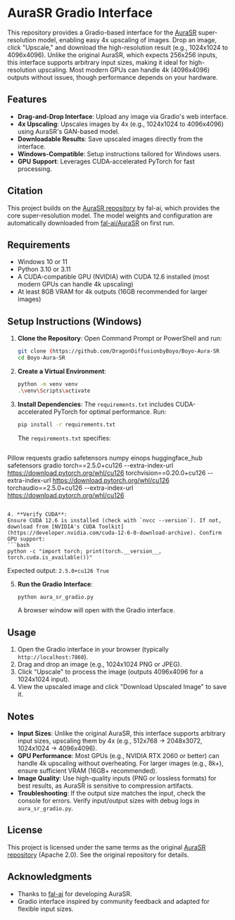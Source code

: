 # AuraSR Gradio Interface

This repository provides a Gradio-based interface for the [AuraSR](https://github.com/fal-ai/aura-sr) super-resolution model, enabling easy 4x upscaling of images. Drop an image, click "Upscale," and download the high-resolution result (e.g., 1024x1024 to 4096x4096). Unlike the original AuraSR, which expects 256x256 inputs, this interface supports arbitrary input sizes, making it ideal for high-resolution upscaling. Most modern GPUs can handle 4k (4096x4096) outputs without issues, though performance depends on your hardware.

## Features
- **Drag-and-Drop Interface**: Upload any image via Gradio's web interface.
- **4x Upscaling**: Upscales images by 4x (e.g., 1024x1024 to 4096x4096) using AuraSR's GAN-based model.
- **Downloadable Results**: Save upscaled images directly from the interface.
- **Windows-Compatible**: Setup instructions tailored for Windows users.
- **GPU Support**: Leverages CUDA-accelerated PyTorch for fast processing.

## Citation
This project builds on the [AuraSR repository](https://github.com/fal-ai/aura-sr) by fal-ai, which provides the core super-resolution model. The model weights and configuration are automatically downloaded from [fal-ai/AuraSR](https://huggingface.co/fal-ai/AuraSR) on first run.

## Requirements
- Windows 10 or 11
- Python 3.10 or 3.11
- A CUDA-compatible GPU (NVIDIA) with CUDA 12.6 installed (most modern GPUs can handle 4k upscaling)
- At least 8GB VRAM for 4k outputs (16GB recommended for larger images)

## Setup Instructions (Windows)

1. **Clone the Repository**:
   Open Command Prompt or PowerShell and run:
   ```bash
   git clone (https://github.com/DragonDiffusionbyBoyo/Boyo-Aura-SR
   cd Boyo-Aura-SR
   ```

2. **Create a Virtual Environment**:
   ```bash
   python -m venv venv
   .\venv\Scripts\activate
   ```

3. **Install Dependencies**:
   The `requirements.txt` includes CUDA-accelerated PyTorch for optimal performance. Run:
   ```bash
   pip install -r requirements.txt
   ```
   The `requirements.txt` specifies:
   ```
Pillow
requests
gradio
safetensors
numpy
einops
huggingface_hub
safetensors
gradio
torch==2.5.0+cu126 --extra-index-url https://download.pytorch.org/whl/cu126
torchvision==0.20.0+cu126 --extra-index-url https://download.pytorch.org/whl/cu126
torchaudio==2.5.0+cu126 --extra-index-url https://download.pytorch.org/whl/cu126
   ```

4. **Verify CUDA**:
   Ensure CUDA 12.6 is installed (check with `nvcc --version`). If not, download from [NVIDIA's CUDA Toolkit](https://developer.nvidia.com/cuda-12-6-0-download-archive). Confirm GPU support:
   ```bash
   python -c "import torch; print(torch.__version__, torch.cuda.is_available())"
   ```
   Expected output: `2.5.0+cu126 True`

5. **Run the Gradio Interface**:
   ```bash
   python aura_sr_gradio.py
   ```
   A browser window will open with the Gradio interface.

## Usage
1. Open the Gradio interface in your browser (typically `http://localhost:7860`).
2. Drag and drop an image (e.g., 1024x1024 PNG or JPEG).
3. Click "Upscale" to process the image (outputs 4096x4096 for a 1024x1024 input).
4. View the upscaled image and click "Download Upscaled Image" to save it.

## Notes
- **Input Sizes**: Unlike the original AuraSR, this interface supports arbitrary input sizes, upscaling them by 4x (e.g., 512x768 → 2048x3072, 1024x1024 → 4096x4096).
- **GPU Performance**: Most GPUs (e.g., NVIDIA RTX 2060 or better) can handle 4k upscaling without overheating. For larger images (e.g., 8k+), ensure sufficient VRAM (16GB+ recommended).
- **Image Quality**: Use high-quality inputs (PNG or lossless formats) for best results, as AuraSR is sensitive to compression artifacts.
- **Troubleshooting**: If the output size matches the input, check the console for errors. Verify input/output sizes with debug logs in `aura_sr_gradio.py`.

## License
This project is licensed under the same terms as the original [AuraSR repository](https://github.com/fal-ai/aura-sr) (Apache 2.0). See the original repository for details.

## Acknowledgments
- Thanks to [fal-ai](https://github.com/fal-ai) for developing AuraSR.
- Gradio interface inspired by community feedback and adapted for flexible input sizes.
